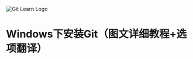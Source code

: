 ![Git Learn Logo](https://images.cnblogs.com/cnblogs_com/hollow/1530701/o_Git-Logo.png)
# Windows下安装Git（图文详细教程+选项翻译）